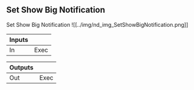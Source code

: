 ## Set Show Big Notification
Set Show Big Notification
![[../img/nd_img_SetShowBigNotification.png]]

|Inputs||
|--|--|
| In | Exec |

|Outputs||
|--|--|
| Out | Exec |
